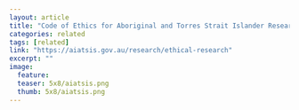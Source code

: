 ```yaml
---
layout: article
title: "Code of Ethics for Aboriginal and Torres Strait Islander Research"
categories: related
tags: [related]
link: "https://aiatsis.gov.au/research/ethical-research"
excerpt: ""
image:
  feature: 
  teaser: 5x8/aiatsis.png
  thumb: 5x8/aiatsis.png
---
```

